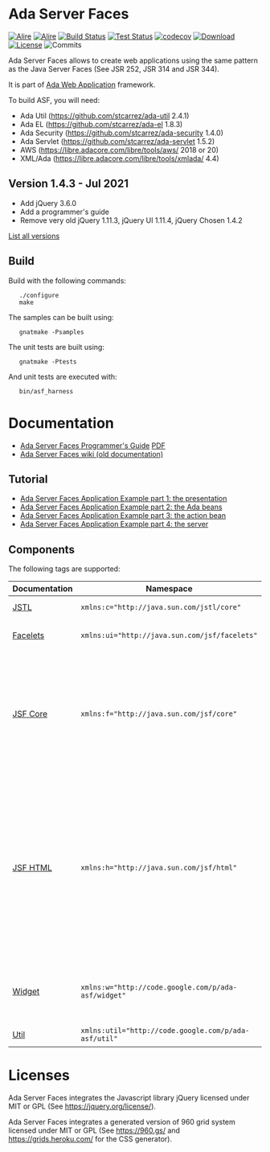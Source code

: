 # Ada Server Faces

[![Alire](https://img.shields.io/endpoint?url=https://alire.ada.dev/badges/serverfaces.json)](https://alire.ada.dev/crates/serverfaces)
[![Alire](https://img.shields.io/endpoint?url=https://alire.ada.dev/badges/serverfaces_unit.json)](https://alire.ada.dev/crates/serverfaces_unit)
[![Build Status](https://img.shields.io/jenkins/s/http/jenkins.vacs.fr/Ada-Server-Faces.svg)](https://jenkins.vacs.fr/job/Ada-Server-Faces/)
[![Test Status](https://img.shields.io/jenkins/t/http/jenkins.vacs.fr/Ada-Server-Faces.svg)](https://jenkins.vacs.fr/job/Ada-Server-Faces/)
[![codecov](https://codecov.io/gh/stcarrez/ada-asf/branch/master/graph/badge.svg)](https://codecov.io/gh/stcarrez/ada-asf)
[![Download](https://img.shields.io/badge/download-1.4.3-brightgreen.svg)](http://download.vacs.fr/ada-asf/ada-asf-1.4.3.tar.gz)
[![License](https://img.shields.io/badge/license-APACHE2-blue.svg)](LICENSE)
![Commits](https://img.shields.io/github/commits-since/stcarrez/ada-asf/1.4.3.svg)

Ada Server Faces allows to create web applications using the same pattern
as the Java Server Faces (See JSR 252, JSR 314 and JSR 344). 

It is part of [Ada Web Application](https://github.com/stcarrez/ada-awa/)
framework.

To build ASF, you will need:

* Ada Util     (https://github.com/stcarrez/ada-util          2.4.1)
* Ada EL       (https://github.com/stcarrez/ada-el            1.8.3)
* Ada Security (https://github.com/stcarrez/ada-security      1.4.0)
* Ada Servlet  (https://github.com/stcarrez/ada-servlet       1.5.2)
* AWS          (https://libre.adacore.com/libre/tools/aws/     2018 or 20)
* XML/Ada      (https://libre.adacore.com/libre/tools/xmlada/  4.4)

## Version 1.4.3   - Jul 2021
- Add jQuery 3.6.0
- Add a programmer's guide
- Remove very old jQuery 1.11.3, jQuery UI 1.11.4, jQuery Chosen 1.4.2

[List all versions](https://github.com/stcarrez/ada-asf/blob/master/NEWS.md)

## Build

Build with the following commands:
```
   ./configure
   make
```

The samples can be built using:
```
   gnatmake -Psamples
```
   
The unit tests are built using:
```
   gnatmake -Ptests
```

And unit tests are executed with:
```
   bin/asf_harness
```

# Documentation

* [Ada Server Faces Programmer's Guide](https://ada-asf.readthedocs.io/en/latest/) [PDF](https://github.com/stcarrez/ada-asf/blob/master/docs/asf-book.pdf)
* [Ada Server Faces wiki (old documentation)](https://github.com/stcarrez/ada-asf/wiki)

## Tutorial

* [Ada Server Faces Application Example part 1: the presentation](http://blog.vacs.fr/index.php?post/2011/03/21/Ada-Server-Faces-Application-Example)
* [Ada Server Faces Application Example part 2: the Ada beans](http://blog.vacs.fr/index.php?post/2011/04/10/Ada-Server-Faces-Application-Example-part-2%3A-the-Ada-beans)
* [Ada Server Faces Application Example part 3: the action bean](http://blog.vacs.fr/index.php?post/2011/05/02/Ada-Server-Faces-Application-Example-part-3%3A-the-action-bean)
* [Ada Server Faces Application Example part 4: the server](http://blog.vacs.fr/index.php?post/2011/05/18/Ada-Server-Faces-Application-Example-part-3-the-server)

## Components

The following tags are supported:

| Documentation    | Namespace                                            | Tags                                                                  |
|----------|------------------------------------------------------|---------------------------------------------------------------------- |
| [JSTL]( https://demo.vacs.fr/demo/jstl/view.html) | `xmlns:c="http://java.sun.com/jstl/core"`            | <c:set>, <c:if>, <c:choose>, <c:when>, <c:otherwise> |
| [Facelets](https://demo.vacs.fr/demo/facelet/view.html) | `xmlns:ui="http://java.sun.com/jsf/facelets"`        | <ui:composition>, <ui:define>, <ui:decorate>, <ui:include>, <ui:insert>, <ui:param> |
| [JSF Core](https://demo.vacs.fr/demo/jsf/core/view.html) | `xmlns:f="http://java.sun.com/jsf/core"`             | <f:attribute>, <f:convertDateTime>, <f:converter>, <f:facet>, <f:metadata>, <f:param>, <f:selectItem>, <f:selectItems>, <f:validateLength>, <f:validateLongRange>, <f:validateRegex>, <f:validator>, <f:view>, <f:viewAction>, <f:viewParam> |
| [JSF HTML](https://demo.vacs.fr/demo/jsf/html/view.html) | `xmlns:h="http://java.sun.com/jsf/html"`             | <h:body>, <h:commandButton>, <h:form>, <h:head>, <h:inputFile>, <h:inputHidden>, <h:inputSecret>, <h:inputText>, <h:inputTextarea>, <h:list>, <h:message>, <h:messages>, <h:ouputFormat>, <h:outputLabel>, <h:outputLink>, <h:outputText>, <h:panelGroup>, <h:selectBooleanCheckbox>, <h:selectOneMenu>, <h:selectOneRadio> |
| [Widget](https://demo.vacs.fr/demo/widgets/view.html) | `xmlns:w="http://code.google.com/p/ada-asf/widget"`  | <w:accordion>, <w:autocomplete>, <w:chosen>, <w:inputDate>, <w:inputText>, <w:gravatar>, <w:like>, <w:panel>, <w:tab>, <w:tabView> |
| [Util](https://demo.vacs.fr/demo/util/view.html)     | `xmlns:util="http://code.google.com/p/ada-asf/util"` | <util:escape>, <util:file>, <util:flush>, <util:script> |



# Licenses

Ada Server Faces integrates the Javascript library jQuery licensed under
MIT or GPL (See https://jquery.org/license/).

Ada Server Faces integrates a generated version of 960 grid system
licensed under MIT or GPL (See https://960.gs/ and https://grids.heroku.com/
for the CSS generator). 
